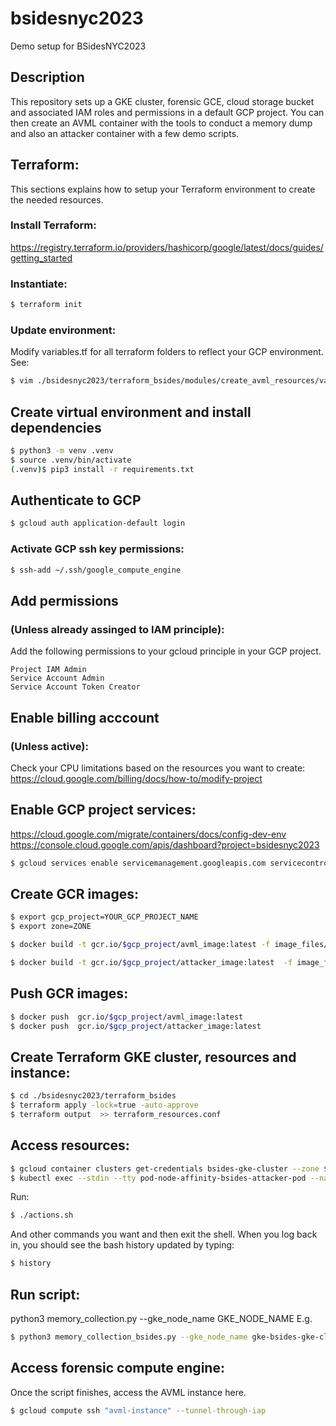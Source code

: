 # bsidesnyc2023
Demo setup for BSidesNYC2023

## Description
  This repository sets up a GKE cluster, forensic GCE, cloud storage bucket and associated IAM roles and permissions in a default GCP project.
  You can then create an AVML container with the tools to conduct a memory dump and also an attacker container with a few demo scripts.

## Terraform:
  This sections explains how to setup your Terraform environment to create the needed resources.
  ### Install Terraform:
   https://registry.terraform.io/providers/hashicorp/google/latest/docs/guides/getting_started
  ### Instantiate: 
  ```bash
  $ terraform init
  ```
  
  ### Update environment:
  Modify variables.tf for all terraform folders to reflect your GCP environment.    
  See: 
  ```bash
  $ vim ./bsidesnyc2023/terraform_bsides/modules/create_avml_resources/variables.tf
  ```

## Create virtual environment and install dependencies
```bash
$ python3 -m venv .venv
$ source .venv/bin/activate
(.venv)$ pip3 install -r requirements.txt
```
## Authenticate to GCP
```bash
$ gcloud auth application-default login
```
### Activate GCP ssh key permissions: 
```bash
$ ssh-add ~/.ssh/google_compute_engine
```

## Add permissions 
### (Unless already assinged to IAM principle):
Add the following permissions to your gcloud principle in your GCP project.
```  	
Project IAM Admin				
Service Account Admin
Service Account Token Creator
```
## Enable billing acccount
### (Unless active):
Check your CPU limitations based on the resources you want to create:
  https://cloud.google.com/billing/docs/how-to/modify-project

## Enable GCP project services:
  https://cloud.google.com/migrate/containers/docs/config-dev-env
  https://console.cloud.google.com/apis/dashboard?project=bsidesnyc2023
```bash
$ gcloud services enable servicemanagement.googleapis.com servicecontrol.googleapis.com cloudresourcemanager.googleapis.com compute.googleapis.com container.googleapis.com containerregistry.googleapis.com cloudbuild.googleapis.com
```
## Create GCR images:
```bash
$ export gcp_project=YOUR_GCP_PROJECT_NAME
$ export zone=ZONE

$ docker build -t gcr.io/$gcp_project/avml_image:latest -f image_files/avml/Dockerfile .

$ docker build -t gcr.io/$gcp_project/attacker_image:latest  -f image_files/attacker/Dockerfile .
```
## Push GCR images:
```bash
$ docker push  gcr.io/$gcp_project/avml_image:latest  
$ docker push  gcr.io/$gcp_project/attacker_image:latest 
```
## Create Terraform GKE cluster, resources and instance:
```bash
$ cd ./bsidesnyc2023/terraform_bsides
$ terraform apply -lock=true -auto-approve
$ terraform output  >> terraform_resources.conf
```

## Access resources:
```bash
$ gcloud container clusters get-credentials bsides-gke-cluster --zone $zone --project $gcp_project
$ kubectl exec --stdin --tty pod-node-affinity-bsides-attacker-pod --namespace default -- /bin/bash  
```
Run:
```bash
$ ./actions.sh 
```
And other commands you want and then exit the shell.
When you log back in, you should see the bash history updated by typing:
```bash
$ history
```

## Run script: 
python3 memory_collection.py --gke_node_name GKE_NODE_NAME
E.g.
```bash
$ python3 memory_collection_bsides.py --gke_node_name gke-bsides-gke-clust-bsides-gke-node--f72013e9-jm9c
```
  
## Access forensic compute engine:
Once the script finishes, access the AVML instance here.
```bash
$ gcloud compute ssh "avml-instance" --tunnel-through-iap
```
